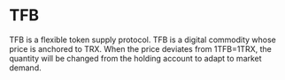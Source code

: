 # TFB
TFB is a flexible token supply protocol. TFB is a digital commodity whose price is anchored to TRX. When the price deviates from 1TFB=1TRX, the quantity will be changed from the holding account to adapt to market demand.
